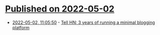 # [Published on 2022-05-02](index.md)

* [2022-05-02, 11:05:50](https://news.ycombinator.com/item?id=31233600) - [Tell HN: 3 years of running a minimal blogging platform](https://news.ycombinator.com/item?id=31233600)
